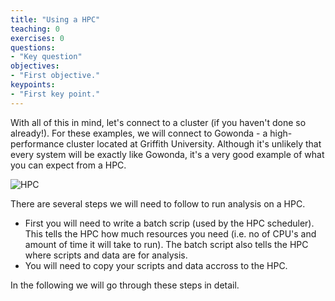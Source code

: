 ```yaml
---
title: "Using a HPC"
teaching: 0
exercises: 0
questions:
- "Key question"
objectives:
- "First objective."
keypoints:
- "First key point."
---
```


With all of this in mind, let's connect to a cluster (if you haven't done so already!). 
For these examples, we will connect to Gowonda - a high-performance cluster located at Griffith University.
Although it's unlikely that every system will be exactly like Gowonda, 
it's a very good example of what you can expect from a HPC.

![HPC](../files/hpc-architecture/slide1.jpg)

There are several steps we will need to follow to run analysis on a HPC. 
* First you will need to write a batch scrip (used by the HPC scheduler). This tells the HPC how much resources you need (i.e. no of CPU's and amount of time it will take to run). The batch script also tells the HPC where scripts and data are for analysis. 
* You will need to copy your scripts and data accross to the HPC.


In the following we will go through these steps in detail.
